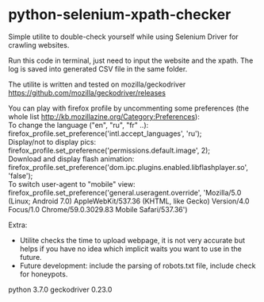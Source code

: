 # python-selenium-xpath-checker
Simple utilite to double-check yourself while using Selenium Driver for crawling websites.

Run this code in terminal, just need to input the website and the xpath. The log is saved into generated CSV file in the same folder.

The utilite is written and tested on mozilla/geckodriver https://github.com/mozilla/geckodriver/releases

You can play with firefox profile by uncommenting some preferences (the whole list http://kb.mozillazine.org/Category:Preferences):<br>
 To change the language ("en", "ru", "fr" ..):  firefox_profile.set_preference('intl.accept_languages', 'ru'); <br>
 Display/not to display pics:                   firefox_profile.set_preference('permissions.default.image', 2); <br>
 Download and display flash animation:          firefox_profile.set_preference('dom.ipc.plugins.enabled.libflashplayer.so', 'false'); <br>
 To switch user-agent to "mobile" view:         firefox_profile.set_preference('general.useragent.override', 'Mozilla/5.0 (Linux; Android 7.0)      AppleWebKit/537.36 (KHTML, like Gecko) Version/4.0 Focus/1.0 Chrome/59.0.3029.83 Mobile Safari/537.36')

Extra:
+ Utilite checks the time to upload webpage, it is not very accurate but helps if you have no idea which implicit waits you want to use in the future.
+ Future development: include the parsing of robots.txt file, include check for honeypots.

python 3.7.0
geckodriver 0.23.0
